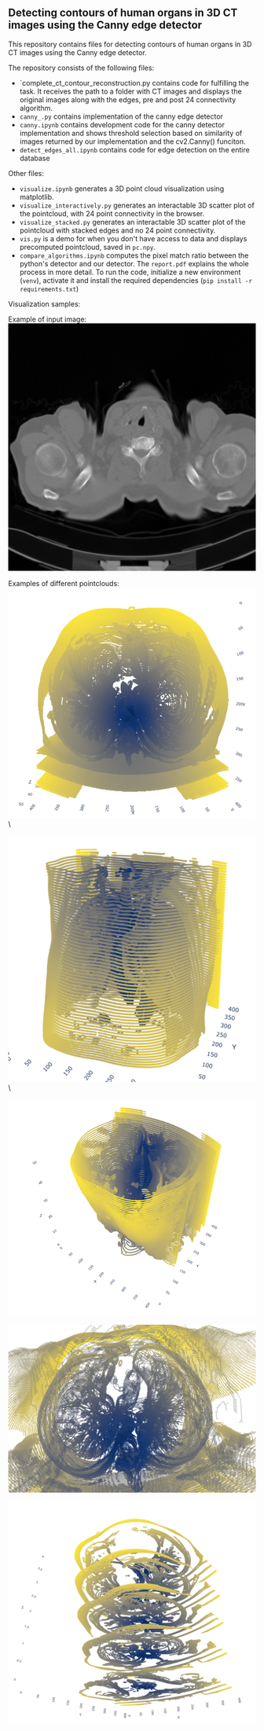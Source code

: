 ##  Detecting contours of human organs in 3D CT images using the Canny edge detector

This repository contains files for detecting contours of human organs in 3D CT images using the Canny edge detector.


The repository consists of the following files:
- `complete_ct_contour_reconstruction.py contains code for fulfilling the task. It receives the path to a folder with CT images and displays the original images along with the edges, pre and post 24 connectivity algorithm. 
- `canny_.py` contains implementation of the canny edge detector
- `canny.ipynb` contains development code for the canny detector implementation and shows threshold selection based on similarity of images returned by our implementation and the cv2.Canny() funciton.
- `detect_edges_all.ipynb` contains code for edge detection on the entire database

Other files:
- `visualize.ipynb` generates a 3D point cloud visualization using matplotlib.
- `visualize_interactively.py` generates an interactable 3D scatter plot of the pointcloud, with 24 point connectivity in the browser.
- `visualize_stacked.py` generates an interactable 3D scatter plot of the pointcloud with stacked edges and no 24 point connectivity.
- `vis.py` is a demo for when you don't have access to data and displays precomputed pointcloud, saved in `pc.npy`.
- `compare_algorithms.ipynb` computes the pixel match ratio between the python's detector and our detector.
The `report.pdf` explains the whole process in more detail.
To run the code, initialize a new environment (`venv`), activate it and install the required dependencies (`pip install -r requirements.txt`)



Visualization samples:

Example of input image: \
![Example CT](figures/0003.png)

Examples of different pointclouds: \
![3D top down](figures/3D_top_down.png) \

![3D lungs](figures/lungs_afar.png) \ 

![3D diagonal](figures/3D_diagonally.png)

![Lung Cross Section](figures/lungs.png) 

![5 Samples](figures/5_samples.png)
